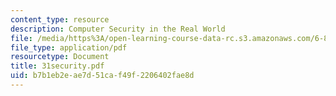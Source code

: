 ```yaml
---
content_type: resource
description: Computer Security in the Real World
file: /media/https%3A/open-learning-course-data-rc.s3.amazonaws.com/6-826-principles-of-computer-systems-spring-2002/b7b1eb2eae7d51caf49f2206402fae8d_31security.pdf
file_type: application/pdf
resourcetype: Document
title: 31security.pdf
uid: b7b1eb2e-ae7d-51ca-f49f-2206402fae8d
---
```


